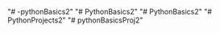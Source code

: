 "# -pythonBasics2" 
"# PythonBasics2" 
"# PythonBasics2" 
"# PythonProjects2" 
"# pythonBasicsProj2" 
